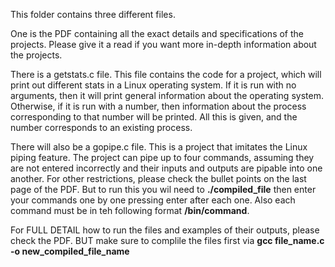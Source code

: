 This folder contains three different files.

One is the PDF containing all the exact details and specifications of the projects. Please give it a read if you want more in-depth information about the projects.

There is a getstats.c file. This file contains the code for a project, which will print out different stats in a Linux operating system. If it is run with no arguments, then it will print general information about the operating system. Otherwise, if it is run with a number, then information about the process corresponding to that number will be printed. All this is given, and the number corresponds to an existing process.

There will also be a gopipe.c file. This is a project that imitates the Linux piping feature.
The project can pipe up to four commands, assuming they are not entered incorrectly and their inputs and outputs are pipable into one another. For other restrictions, please check the bullet points on the last page of the PDF. 
But to run this you wil need to **./compiled_file** then enter your commands one by one pressing enter after each one. Also each command must be in teh following format **/bin/command**.

For FULL DETAIL how to run the files and examples of their outputs, please check the PDF.
BUT make sure to complile the files first via **gcc file_name.c -o new_compiled_file_name**